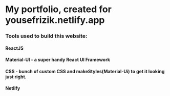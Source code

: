 # My portfolio, created for yousefrizik.netlify.app

### Tools used to build this website:

#### ReactJS 
#### Material-UI - a super handy React UI Framework
#### CSS - bunch of custom CSS and makeStyles(Material-Ui) to get it looking just right.
#### Netlify 
